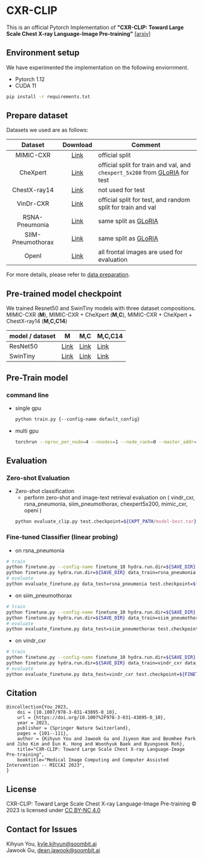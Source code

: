 # CXR-CLIP
This is an official Pytorch Implementation of **"CXR-CLIP: Toward Large Scale Chest X-ray Language-Image Pre-training"** [[arxiv]](https://arxiv.org/abs/2310.13292)

## Environment setup
We have experimented the implementation on the following enviornment.
- Pytorch 1.12
- CUDA 11
```bash
pip install -r requirements.txt
```

## Prepare dataset
Datasets we used are as follows:

|           Dataset |                                                                            Download |              Comment |
|:-----------------:|:-----------------------------------------------------------------------------------:|----------------------|
| MIMIC-CXR         | [Link](https://physionet.org/content/mimic-cxr-jpg/2.0.0/)                          | official split       |
| CheXpert          | [Link](https://stanfordmlgroup.github.io/competitions/chexpert/)                    | official split for train and val, and `chexpert_5x200` from [GLoRIA](https://stanfordmedicine.app.box.com/s/j5h7q99f3pfi7enc0dom73m4nsm6yzvh) for test |
| ChestX-ray14      | [Link](https://nihcc.app.box.com/v/ChestXray-NIHCC)                                 | not used for test    |
| VinDr-CXR         | [Link](https://physionet.org/content/vindr-cxr/1.0.0/)                              | official split for test, and random split for train and val |
| RSNA-Pneumonia    | [Link](https://www.kaggle.com/competitions/rsna-pneumonia-detection-challenge/data) | same split as [GLoRIA](https://github.com/marshuang80/gloria/blob/416466af1036294301a872e4da169fefc137a192/gloria/datasets/preprocess_datasets.py#L49-L50) |
| SIIM-Pneumothorax | [Link](https://www.kaggle.com/competitions/siim-acr-pneumothorax-segmentation/data) | same split as [GLoRIA](https://github.com/marshuang80/gloria/blob/416466af1036294301a872e4da169fefc137a192/gloria/datasets/preprocess_datasets.py#L90-L91) |
| OpenI | [Link](https://openi.nlm.nih.gov/faq#collection) | all frontal images are used for evaluation |

For more details, please refer to [data preparation](datasets/README.md).

## Pre-trained model checkpoint
We trained Resnet50 and SwinTiny models with three dataset compositions.  
MIMIC-CXR (**M**), MIMIC-CXR + CheXpert (**M,C**), MIMIC-CXR + CheXpert + ChestX-ray14 (**M,C,C14**)

| model / dataset |  M  | M,C | M,C,C14 | 
|---------------|--------------------|------------------------|-|
| ResNet50      |  [Link](https://twg.kakaocdn.net/brainrepo/models/cxr-clip/f982386ef38aa3ecd6ce1f8f928e8aa8/r50_m.tar)   |   [Link](https://twg.kakaocdn.net/brainrepo/models/cxr-clip/f7ebbe4ad815868905d0820dbbde3662/r50_mc.tar)  | [Link](https://twg.kakaocdn.net/brainrepo/models/cxr-clip/de4b5e4ae2047c1fb7960ddcd8d861cb/r50_mcc.tar) |
| SwinTiny      |  [Link](https://twg.kakaocdn.net/brainrepo/models/cxr-clip/a21ef120894e072ae77434daf6b98b72/swint_m.tar)   |   [Link](https://twg.kakaocdn.net/brainrepo/models/cxr-clip/97cbbdfb347d22ea44e95a70c7b0520a/swint_mc.tar)   | [Link](https://twg.kakaocdn.net/brainrepo/models/cxr-clip/a25ce760064591c899f67c97ed7790de/swint_mcc.tar) |

## Pre-Train model
### command line
* single gpu
    ```bash
    python train.py {--config-name default_config}
    ```
* multi gpu
    ```bash
    torchrun --nproc_per_node=4 --nnodes=1 --node_rank=0 --master_addr=127.0.0.1 --master_port=45678 train.py {--config-name default_config}
    ```

## Evaluation
### Zero-shot Evaluation
* Zero-shot classification
  * perform zero-shot and image-text retrieval evaluation
    on ( vindr_cxr, rsna_pneumonia, siim_pneumothorax, chexpert5x200, mimic_cxr, openi )
  ```bash
  python evaluate_clip.py test.checkpoint=${CKPT_PATH/model-best.tar}
  ```

### Fine-tuned Classifier (linear probing)
* on rsna_pneumonia
```bash
# train
python finetune.py --config-name finetune_10 hydra.run.dir=${SAVE_DIR} data_train=rsna_pneumonia data_valid=rsna_pneumonia model.load_backbone_weights=${CKPT_PATH/model-best.tar} # 10%
python finetune.py hydra.run.dir=${SAVE_DIR} data_train=rsna_pneumonia data_valid=rsna_pneumonia model.load_backbone_weights=${CKPT_PATH/model-best.tar} # 100%
# evaluate
python evaluate_finetune.py data_test=rsna_pneumonia test.checkpoint=${FINETUNED_CKPT_PATH/model-best.tar}
```
* on siim_pneumothorax
```bash
# train
python finetune.py --config-name finetune_10 hydra.run.dir=${SAVE_DIR} data_train=siim_pneumothorax data_valid=siim_pneumothorax model.load_backbone_weights=${CKPT_PATH/model-best.tar} # 10%
python finetune.py hydra.run.dir=${SAVE_DIR} data_train=siim_pneumothorax data_valid=siim_pneumothorax model.load_backbone_weights=${CKPT_PATH/model-best.tar} # 100%
# evaluate
python evaluate_finetune.py data_test=siim_pneumothorax test.checkpoint=${FINETUNED_CKPT_PATH/model-best.tar}
```
* on vindr_cxr
```bash
# train
python finetune.py --config-name finetune_10 hydra.run.dir=${SAVE_DIR} data_train=vindr_cxr data_valid=vindr_cxr model.load_backbone_weights=${CKPT_PATH/model-best.tar} # 10%
python finetune.py hydra.run.dir=${SAVE_DIR} data_train=vindr_cxr data_valid=vindr_cxr model.load_backbone_weights=${CKPT_PATH/model-best.tar} # 100%
# evaluate
python evaluate_finetune.py data_test=vindr_cxr test.checkpoint=${FINETUNED_CKPT_PATH/model-best.tar}
```
## Citation
```
@incollection{You_2023,
	doi = {10.1007/978-3-031-43895-0_10},
	url = {https://doi.org/10.1007%2F978-3-031-43895-0_10},
	year = 2023,
	publisher = {Springer Nature Switzerland},
	pages = {101--111},
	author = {Kihyun You and Jawook Gu and Jiyeon Ham and Beomhee Park and Jiho Kim and Eun K. Hong and Woonhyuk Baek and Byungseok Roh},
	title="CXR-CLIP: Toward Large Scale Chest X-ray Language-Image Pre-training",
	booktitle="Medical Image Computing and Computer Assisted Intervention -- MICCAI 2023",
}
```
## License
CXR-CLIP: Toward Large Scale Chest X-ray Language-Image Pre-training © 2023 is licensed under [CC BY-NC 4.0](https://creativecommons.org/licenses/by-nc/4.0/?ref=chooser-v1)

## Contact for Issues
Kihyun You, [kyle.kihyun@soombit.ai](kyle.kihyun@soombit.ai)  
Jawook Gu, [dean.jawook@soombit.ai](dean.jawook@soombit.ai)
